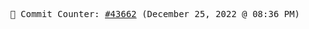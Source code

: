 <p align="center">
    <samp>
        📮 Commit Counter: <a href="https://github.com/Javascript-void0/Javascript-void0/commits/main">#43662</a> (December 25, 2022 @ 08:36 PM)
    </samp>
</p>
